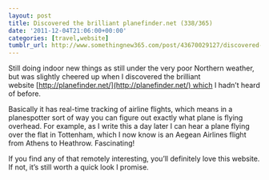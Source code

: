 ```yaml
---
layout: post
title: Discovered the brilliant planefinder.net (338/365)
date: '2011-12-04T21:06:00+00:00'
categories: [travel,website]
tumblr_url: http://www.somethingnew365.com/post/43670029127/discovered-the-brilliant-planefindernet-33836
---
```

Still doing indoor new things as still under the very poor Northern weather, but was slightly cheered up when I discovered the brilliant website [http://planefinder.net/](http://planefinder.net/) which I hadn’t heard of before.

Basically it has real-time tracking of airline flights, which means in a planespotter sort of way you can figure out exactly what plane is flying overhead.
For example, as I write this a day later I can hear a plane flying over the flat in Tottenham, which I now know is an Aegean Airlines flight from Athens to Heathrow. Fascinating!

If you find any of that remotely interesting, you’ll definitely love this website. If not, it’s still worth a quick look I promise.
